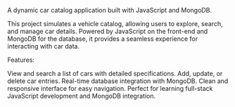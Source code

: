 A dynamic car catalog application built with JavaScript and MongoDB.

This project simulates a vehicle catalog, allowing users to explore, search, and manage car details. Powered by JavaScript on the front-end and MongoDB for the database, it provides a seamless experience for interacting with car data.

Features:

View and search a list of cars with detailed specifications.
Add, update, or delete car entries.
Real-time database integration with MongoDB.
Clean and responsive interface for easy navigation.
Perfect for learning full-stack JavaScript development and MongoDB integration.
